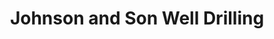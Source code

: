 ---
title: "Johnson and Son Well Drilling"
url: /sebeka/johnson-and-son-well-drilling/
shop: Baustoffe
---
